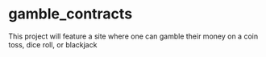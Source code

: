 # gamble_contracts
This project will feature a site where one can gamble their money on a coin toss, dice roll, or blackjack
